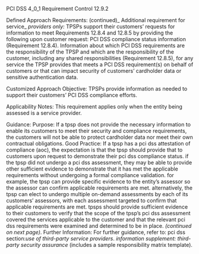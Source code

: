 PCI DSS 4_0_1 Requirement Control 12.9.2

Defined Approach Requirements:
(continued)_
Additional requirement for service_ _providers only:_ TPSPs support their customers’ requests for information to meet Requirements 12.8.4 and 12.8.5 by providing the following upon customer request: PCI DSS compliance status information (Requirement 12.8.4). Information about which PCI DSS requirements are the responsibility of the TPSP and which are the responsibility of the customer, including any shared responsibilities (Requirement 12.8.5), for any service the TPSP provides that meets a PCI DSS requirement(s) on behalf of customers or that can impact security of customers’ cardholder data or sensitive authentication data.

Customized Approach Objective:
TPSPs provide information as needed to support their customers’ PCI DSS compliance efforts.

Applicability Notes:
This requirement applies only when the entity being assessed is a service provider.

Guidance:
Purpose: If a tpsp does not provide the necessary information to enable its customers to meet their security and compliance requirements, the customers will not be able to protect cardholder data nor meet their own contractual obligations. Good Practice: If a tpsp has a pci dss attestation of compliance (aoc), the expectation is that the tpsp should provide that to customers upon request to demonstrate their pci dss compliance status. if the tpsp did not undergo a pci dss assessment, they may be able to provide other sufficient evidence to demonstrate that it has met the applicable requirements without undergoing a formal compliance validation. for example, the tpsp can provide specific evidence to the entity’s assessor so the assessor can confirm applicable requirements are met. alternatively, the tpsp can elect to undergo multiple on-demand assessments by each of its customers’ assessors, with each assessment targeted to confirm that applicable requirements are met. tpsps should provide sufficient evidence to their customers to verify that the scope of the tpsp’s pci dss assessment covered the services applicable to the customer and that the relevant pci dss requirements were examined and determined to be in place. _(continued on next page)_. Further Information: For further guidance, refer to: pci dss section:_use of third-party service_ _providers_. _information supplement: third-party security_ _assurance_ (includes a sample responsibility matrix template).